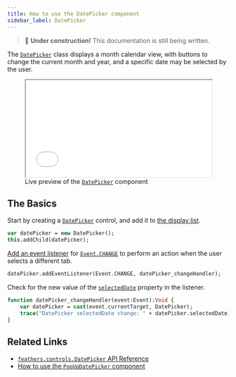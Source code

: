 ```yaml
---
title: How to use the DatePicker component
sidebar_label: DatePicker
---
```


> 🚧 **Under construction!** This documentation is still being written.

The [`DatePicker`](https://api.feathersui.com/current/feathers/controls/DatePicker.html) class displays a month calendar view, with buttons to change the current month and year, and a specific date may be selected by the user.

<figure>
<iframe src="/learn/haxe-openfl/samples/date-picker.html" width="100%" height="220"></iframe>
<figcaption>Live preview of the <a href="https://api.feathersui.com/current/feathers/controls/DatePicker.html"><code>DatePicker</code></a> component</figcaption>
</figure>

## The Basics

Start by creating a [`DatePicker`](https://api.feathersui.com/current/feathers/controls/DatePicker.html) control, and add it to [the display list](https://books.openfl.org/openfl-developers-guide/display-programming/basics-of-display-programming.html).

```hx
var datePicker = new DatePicker();
this.addChild(datePicker);
```

[Add an event listener](https://books.openfl.org/openfl-developers-guide/handling-events/basics-of-handling-events.html) for [`Event.CHANGE`](https://api.openfl.org/openfl/events/Event.html#CHANGE) to perform an action when the user selects a different tab.

```hx
datePicker.addEventListener(Event.CHANGE, datePicker_changeHandler);
```

Check for the new value of the [`selectedDate`](https://api.feathersui.com/current/feathers/controls/DatePicker.html#selectedDate) property in the listener.

```hx
function datePicker_changeHandler(event:Event):Void {
    var datePicker = cast(event.currentTarget, DatePicker);
    trace("DatePicker selectedDate change: " + datePicker.selectedDate);
}
```

## Related Links

- [`feathers.controls.DatePicker` API Reference](https://api.feathersui.com/current/feathers/controls/DatePicker.html)
- [How to use the `PopUpDatePicker` component](./pop-up-date-picker.md)
